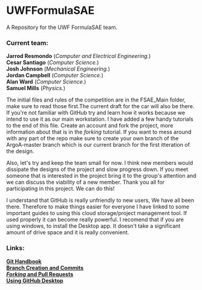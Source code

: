 # UWFFormulaSAE

A Repository for the UWF FormulaSAE team.

### Current team:  

**Jarrod Resmondo** (*Computer and Electrical Engineering.*)  
**Cesar Santiago** (*Computer Science.*)  
**Josh Johnson** (*Mechanical Engineering.*)  
**Jordan Campbell** (*Computer Science.*)  
**Alan Ward** (*Computer Science.*)  
**Samuel Mills** (*Physics.*)   

   The initial files and rules of the competition are in the FSAE_Main folder, make sure to read those first.The current draft for the car will also be there. If you're not familiar with GitHub try and learn how it works because we intend to use it as our main workstation. I have added a few handy tutorials to the end of this file. Create an account and fork the project, more information about that is in the _forking_ tutorial. If you want to mess around with any part of the repo make sure to create your own branch of the ArgoA-master branch which is our current branch for the first itteration of the design.
	
   Also, let's try and keep the team small for now. I think new members would dissipate the designs of the project and slow progress down. If you meet someone that is interested in the project bring it to the group's attention and we can discuss the viability of a new member. Thank you all for participating in this project. We can do this!
	
   I understand that GitHub is really unfriendly to new users, We have all been there. Therefore to make things easier for everyone I have linked to some important guides to using this cloud storage/project management tool. If used properly it can become really powerful. I recomend that if you are using windows, to install the Desktop app. It doesn't take a significant amount of drive space and it is really convenient.  

### Links:
**[Git Handbook][1]  
[Branch Creation and Commits][2]  
[_Forking_ and Pull Requests][3]  
[Using GitHub Desktop][4]**  
	
[1]: https://guides.github.com/introduction/git-handbook/
[2]: https://guides.github.com/activities/hello-world/
[3]: https://guides.github.com/activities/forking/
[4]: https://help.github.com/desktop-classic/guides/contributing/
